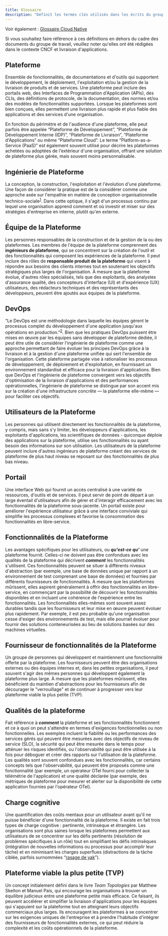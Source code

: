 ```yaml
---
title: Glossaire
description: "Définit les termes clés utilisés dans les écrits du groupe de travail sur les plateformes."
---
```


Voir également : [Glossaire Cloud Native](https://glossary.cncf.io/fr/)

Si vous souhaitez faire référence à ces définitions en dehors du cadre des documents du groupe de travail, veuillez noter qu'elles ont été rédigées dans le contexte CNCF et livraison d'applications.

## Plateforme
Ensemble de fonctionnalités, de documentations et d'outils qui supportent le développement, le déploiement, l'exploitation et/ou la gestion de la livraison de produits et de services. Une plateforme peut inclure des portails web, des Interfaces de Programmation d'Application (APIs), des CLIs, des définitions de protocole, de la documentation, des normes et/ou des modèles de fonctionnalités supportées. Lorsque les plateformes sont bien conçues, elles permettent une livraison plus rapide et plus fiable des applications et des services d'une organisation.

En fonction du périmètre et de l'audience d'une plateforme, elle peut parfois être appelée “Plateforme de Développement”, “Plateforme de Développement Interne (IDP)”, “Plateforme de Livraison”, “Plateforme d'Applications” ou même “Plateforme Cloud”. Le terme “Platform-as-a-Service (PaaS)” est également souvent utilisé pour décrire les plateformes achetées ou adoptées de l'extérieur d'une organisation, offrant une solution de plateforme plus gérée, mais souvent moins personnalisable.

## Ingénierie de Plateforme
La conception, la construction, l'exploitation et l'évolution d'une plateforme. Une façon de considérer la pratique est de la considérer comme une approche axée sur l'empathie en matière de conception organisationnelle technico-sociale<sup><a href="https://hazelweakly.me/talks/qcon-sf-2023/slides#22">1</a></sup>. Dans cette optique, il s'agit d'un processus continu par lequel une organisation apprend comment et où investir et miser sur des stratégies d'entreprise en interne, plutôt qu'en externe.

## Équipe de la Plateforme
Les personnes responsables de la construction et de la gestion de la ou des plateformes. Les membres de l'équipe de la plateforme comprennent des **ingénieurs de plateforme**, qui se concentrent sur la création de l'outil et des fonctionnalités qui composent les expériences de la plateforme. Il peut inclure des rôles de **responsable produit de la plateforme** qui visent à répondre aux besoins des clients internes tout en soutenant les objectifs stratégiques plus larges de l'organisation. À mesure que la plateforme évolue, d'autres rôles spécialisés, tels que des exploitants, des analystes d'assurance qualité, des concepteurs d'interface (UI) et d'expérience (UX) utilisateurs, des rédacteurs techniques et des représentants des développeurs, peuvent être ajoutés aux équipes de la plateforme.

## DevOps
“Le DevOps est une méthodologie dans laquelle les équipes gèrent le processus complet du développement d'une application jusqu'aux opérations en production.”<sup><a href="https://glossary.cncf.io/fr/devops/">2</a></sup>. Bien que les pratiques DevOps puissent être mises en œuvre par les équipes sans développer de plateforme dédiée, il peut être utile de considérer l'ingénierie de plateforme comme une approche permettant de faire évoluer les principes DevOps grâce à la livraison et à la gestion d'une plateforme unifiée qui sert l'ensemble de l'organisation. Cette plateforme partagée vise à rationaliser les processus de développement, de déploiement et d'exploitation, en fournissant un environnement standardisé et efficace pour la livraison d'applications. Bien que DevOps et l'ingénierie de plateforme convergent vers les objectifs d'optimisation de la livraison d'applications et des performances opérationnelles, l'ingénierie de plateforme se distingue par son accent mis sur la création d'une infrastructure concrète — la plateforme elle-même — pour faciliter ces objectifs.

## Utilisateurs de la Plateforme
Les personnes qui utilisent directement les fonctionnalités de la plateforme, y compris, mais sans s'y limiter, les développeurs d'applications, les exploitants d'applications, les scientifiques de données - quiconque déploie des applications sur la plateforme, utilise ses fonctionnalités ou ayant besoin des informations sur son utilisation. Les utilisateurs de la plateforme peuvent inclure d'autres ingénieurs de plateforme créant des services de plateforme de plus haut niveau se reposant sur des fonctionnalités de plus bas niveau.

## Portail
Une interface Web qui fournit un accès centralisé à une variété de ressources, d'outils et de services. Il peut servir de point de départ à un large éventail d'utilisateurs afin de gérer et d'interagir efficacement avec les fonctionnalités de la plateforme sous-jacente. Un portail existe pour améliorer l'expérience utilisateur grâce à une interface conviviale qui simplifie les processus complexes et favorise la consommation des fonctionnalités en libre-service.

## Fonctionnalités de la Plateforme
Les avantages spécifiques pour les utilisateurs, ou **_qu'est-ce qu'_** une plateforme fournit. Celles-ci ne doivent pas être confondues avec les qualités de la plateforme qui décrivent **_comment_** les fonctionnalités s'utilisent. Ces fonctionnalités peuvent se situer à différents niveaux d'abstraction (par exemple, une base de données unique par rapport à un environnement de test comprenant une base de données) et fournies par différents fournisseurs de fonctionnalités. À mesure que les plateformes mûrissent, elles aspirent généralement à offrir des fonctionnalités en libre-service, en commençant par la possibilité de découvrir les fonctionnalités disponibles et en incluant une cohérence de l'expérience entre les fonctionnalités. Les fonctionnalités elles-mêmes sont souvent assez durables tandis que les fournisseurs et leur mise en œuvre peuvent évoluer plus rapidement. Par exemple, il est peu probable qu'une organisation cesse d'exiger des environnements de test, mais elle pourrait évoluer pour fournir des solutions conteneurisées au lieu de solutions basées sur des machines virtuelles.

## Fournisseur de fonctionnalités de la Plateforme
Un groupe de personnes qui développent et maintiennent une fonctionnalité offerte par la plateforme. Les fournisseurs peuvent être des organisations externes ou des équipes internes et, dans les petites organisations, il peut souvent s'agir des mêmes personnes qui développent également la plateforme plus large. À mesure que les plateformes mûrissent, elles bénéficient du maintien d'abstractions pour les fournisseurs afin de décourager le "verrouillage" et de continuer à progresser vers leur plateforme viable la plus petite (TVP).

## Qualités de la plateforme
Fait référence à **_comment_** la plateforme et ses fonctionnalités fonctionnent et ce à quoi on peut s'attendre en termes d'exigences fonctionnelles ou non fonctionnelles. Les exemples incluent la fiabilité ou les performances des services gérés qui peuvent être mesurées avec des objectifs de niveau de service (SLO), la sécurité qui peut être mesurée dans le temps pour atténuer les risques identifiés, ou l'observabilité qui peut être utilisée à la fois pour déboguer et créer des rapports sur l'utilisation de la plateforme. Les qualités sont souvent confondues avec les fonctionnalités, car certains concepts tels que l'observabilité, qui peuvent être proposés comme une fonctionnalité (par exemple, un opérateur OTel fourni pour collecter la télémétrie de l'application) et une qualité déclarée (par exemple, des métriques de plateforme pour mesurer et alerter sur la disponibilité de cette application fournies par l'opérateur OTel).

## Charge cognitive
Une quantification des coûts mentaux pour un utilisateur avant qu'il ne puisse bénéficier d'une fonctionnalité de la plateforme. Il existe en fait trois types de charge cognitive : pertinente, intrinsèque et étrangère. Les organisations sont plus saines lorsque les plateformes permettent aux utilisateurs de se concentrer sur les défis pertinents (résolution de problèmes spécifiques à un rôle) tout en simplifiant les défis intrinsèques (intégration de nouvelles informations ou processus pour accomplir leur tâche) et en minimisant les charges superflues (distractions de la tâche ciblée, parfois surnommées “[rasage de yak](https://en.wiktionary.org/wiki/yak_shaving#:~:text=yak%20shaving%20(uncountable),pour%20solve%20a%20larger%20problem.)”).

## Plateforme viable la plus petite (TVP)
Un concept initialement défini dans le livre _Team Topologies_ par Matthew Skelton et Manuel Pais, qui encourage les organisations à trouver un équilibre judicieux entre une plateforme petite mais efficace. Ce faisant, ils peuvent accélérer et simplifier la livraison d'applications pour les équipes qui s'appuient sur la plateforme tout en atteignant leurs objectifs commerciaux plus larges. Ils encouragent les plateformes à se concentrer sur les exigences uniques de l'entreprise et à prendre l'habitude d'intégrer des fournisseurs de fonctionnalités externes, ce qui peut réduire la complexité et les coûts opérationnels de la plateforme.
